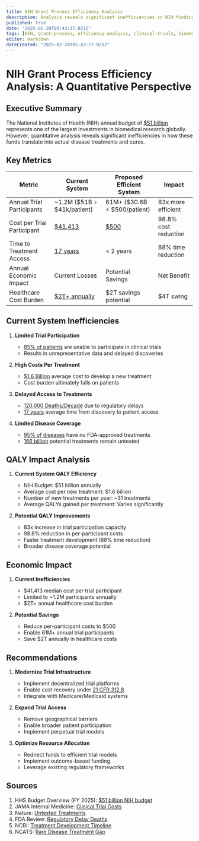 ```yaml
---
title: NIH Grant Process Efficiency Analysis
description: Analysis reveals significant inefficiencies in NIH funding allocation and proposes an 83x more efficient system with a 98.8% cost reduction per trial participant.
published: true
date: "2025-02-20T05:43:17.021Z"
tags: [NIH, grant-process, efficiency-analysis, clinical-trials, biomedical-research]
editor: markdown
dateCreated: "2025-02-20T05:43:17.021Z"
---
```


# NIH Grant Process Efficiency Analysis: A Quantitative Perspective

## Executive Summary

The National Institutes of Health (NIH) annual budget of [$51 billion](https://www.hhs.gov/sites/default/files/fy-2025-budget-in-brief.pdf) represents one of the largest investments in biomedical research globally. However, quantitative analysis reveals significant inefficiencies in how these funds translate into actual disease treatments and cures.

## Key Metrics

| Metric                     | Current System                                                             | Proposed Efficient System                                                                    | Impact               |
| -------------------------- | -------------------------------------------------------------------------- | -------------------------------------------------------------------------------------------- | -------------------- |
| Annual Trial Participants  | ~1.2M ($51B ÷ $41k/patient)                                                | 61M+ ($30.6B ÷ $500/patient)                                                                 | 83x more efficient   |
| Cost per Trial Participant | [$41,413](https://pmc.ncbi.nlm.nih.gov/articles/PMC7295430/)               | [$500](https://sph.nus.edu.sg/wp-content/uploads/2022/09/Meeting-Summary-RECOVERY-Trial.pdf) | 98.8% cost reduction |
| Time to Treatment Access   | [17 years](https://pmc.ncbi.nlm.nih.gov/articles/PMC3241518/)              | < 2 years                                                                                    | 88% time reduction   |
| Annual Economic Impact     | Current Losses                                                             | Potential Savings                                                                            | Net Benefit          |
| Healthcare Cost Burden     | [$2T+ annually](https://jamanetwork.com/journals/jama/fullarticle/2762311) | $2T savings potential                                                                        | $4T swing            |

## Current System Inefficiencies

1. **Limited Trial Participation**
   - [85% of patients](https://www.ncbi.nlm.nih.gov/pubmed/14628985) are unable to participate in clinical trials
   - Results in unrepresentative data and delayed discoveries

2. **High Costs Per Treatment**
   - [$1.6 Billion](https://jamanetwork.com/journals/jama/fullarticle/2762311) average cost to develop a new treatment
   - Cost burden ultimately falls on patients

3. **Delayed Access to Treatments**
   - [120,000 Deaths/Decade](ttps://www.fdareview.org/features/references/#gieringer85) due to regulatory delays
   - [17 years](https://pmc.ncbi.nlm.nih.gov/articles/PMC3241518/) average time from discovery to patient access

4. **Limited Disease Coverage**
   - [95% of diseases](ttps://ncats.nih.gov/sites/default/files/NCATS_RareDiseasesFactSheet.pdf) have no FDA-approved treatments
   - [166 billion](https://www.nature.com/articles/549445a) potential treatments remain untested

## QALY Impact Analysis

1. **Current System QALY Efficiency**
   - NIH Budget: $51 billion annually
   - Average cost per new treatment: $1.6 billion
   - Number of new treatments per year: ~31 treatments
   - Average QALYs gained per treatment: Varies significantly

2. **Potential QALY Improvements**
   - 83x increase in trial participation capacity
   - 98.8% reduction in per-participant costs
   - Faster treatment development (88% time reduction)
   - Broader disease coverage potential

## Economic Impact

1. **Current Inefficiencies**
   - $41,413 median cost per trial participant
   - Limited to ~1.2M participants annually
   - $2T+ annual healthcare cost burden

2. **Potential Savings**
   - Reduce per-participant costs to $500
   - Enable 61M+ annual trial participants
   - Save $2T annually in healthcare costs

## Recommendations

1. **Modernize Trial Infrastructure**
   - Implement decentralized trial platforms
   - Enable cost recovery under [21 CFR 312.8](https://www.ecfr.gov/current/title-21/chapter-I/subchapter-D/part-312/subpart-A/section-312.8)
   - Integrate with Medicare/Medicaid systems

2. **Expand Trial Access**
   - Remove geographical barriers
   - Enable broader patient participation
   - Implement perpetual trial models

3. **Optimize Resource Allocation**
   - Redirect funds to efficient trial models
   - Implement outcome-based funding
   - Leverage existing regulatory frameworks

## Sources

1. HHS Budget Overview (FY 2025): [$51 billion NIH budget](https://www.hhs.gov/sites/default/files/fy-2025-budget-in-brief.pdf)
2. JAMA Internal Medicine: [Clinical Trial Costs](https://pmc.ncbi.nlm.nih.gov/articles/PMC7295430/)
3. Nature: [Untested Treatments](https://www.nature.com/articles/549445a)
4. FDA Review: [Regulatory Delay Deaths](https://www.fdareview.org/features/references/#gieringer85)
5. NCBI: [Treatment Development Timeline](https://pmc.ncbi.nlm.nih.gov/articles/PMC3241518/)
6. NCATS: [Rare Disease Treatment Gap](https://ncats.nih.gov/sites/default/files/NCATS_RareDiseasesFactSheet.pdf)
